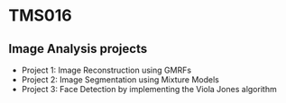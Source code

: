 # TMS016
## Image Analysis projects

- Project 1: Image Reconstruction using GMRFs
- Project 2: Image Segmentation using Mixture Models
- Project 3: Face Detection by implementing the Viola Jones algorithm
